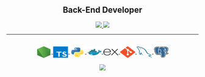   <h2 align="center">Back-End Developer</h2>
  
  <div align="center">
  <a href="https://github.com/PedroMartiniano">
  <img height="167em" src="https://github-readme-stats-sigma-five.vercel.app/api?username=PedroMartiniano&show_icons=true&theme=dark&include_all_commits=true&count_private=true"/>
  <img height="167em" src="https://github-readme-stats-sigma-five.vercel.app/api/top-langs/?username=PedroMartiniano&layout=compact&langs_count=7&theme=dark"/>
  </div>
  <hr>
  <div style="display: inline_block"> 
  <br>
  <div align="center">
    
  <img align="center" alt="Pedro-NODEJS" height="30" width="40" src="https://raw.githubusercontent.com/devicons/devicon/master/icons/nodejs/nodejs-original.svg">
  <img align="center" alt="Pedro-TYPESCRIPT" height="30" width="40" src="https://raw.githubusercontent.com/devicons/devicon/master/icons/typescript/typescript-original.svg">
  <img align="center" alt="Pedro-PYTHON" height="30" width="40" src="https://github.com/devicons/devicon/blob/master/icons/python/python-original.svg">
  <img align="center" alt="Pedro-DOCKER" height="30" width="40" src="https://github.com/devicons/devicon/blob/master/icons/docker/docker-original.svg">
  <img align="center" alt="Pedro-EXPRESS" height="30" width="40" src="https://github.com/devicons/devicon/blob/master/icons/express/express-original.svg">
  <img align="center" alt="Pedro-GIT" height="30" width="40" src="https://github.com/devicons/devicon/blob/master/icons/git/git-original.svg">
  <img align="center" alt="Pedro-MYSQL" height="30" width="40" src="https://github.com/devicons/devicon/blob/master/icons/mysql/mysql-original.svg">
  <img align="center" alt="Pedro-POSTGRESS" height="30" width="40" src="https://github.com/devicons/devicon/blob/master/icons/postgresql/postgresql-original.svg">
  
  </div>
 
  </div>

  <div>

  <br>
  <div align="center"> 
  <a href="https://www.linkedin.com/in/pedro-paulino-martiniano-bba51024a/" target="_blanck"><img src="https://img.shields.io/badge/-LinkedIn-%230077B5?style=for-the-badge&logo=linkedin&logoColor=white" target="_blank"></a>
  </div>
    
  </div>
